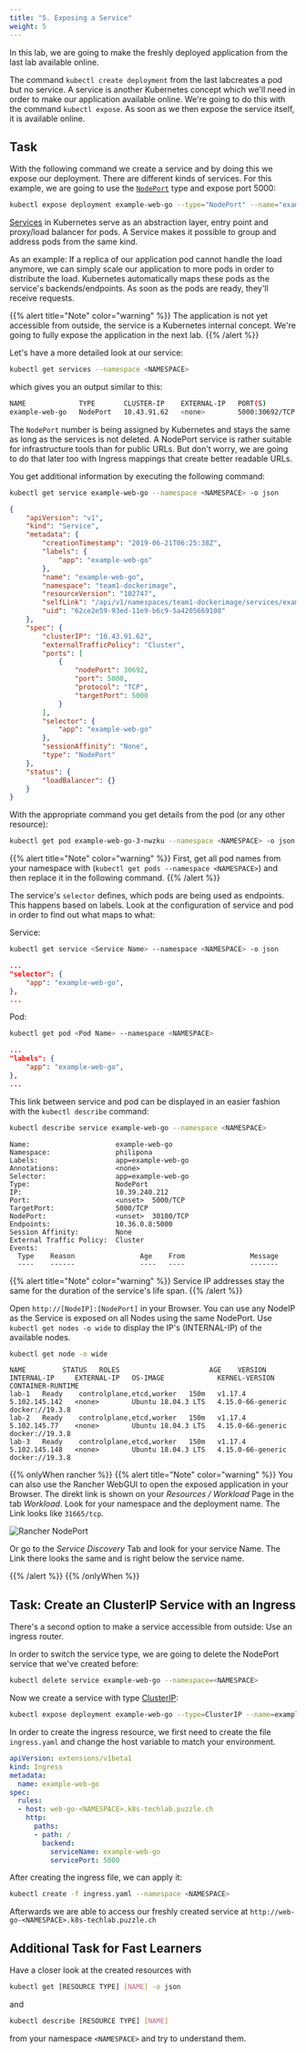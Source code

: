 ```yaml
---
title: "5. Exposing a Service"
weight: 5
---
```


In this lab, we are going to make the freshly deployed application from the last lab available online.

The command `kubectl create deployment` from the last labcreates a pod but no service. A service is another Kubernetes concept which we'll need in order to make our application available online. We're going to do this with the command `kubectl expose`. As soon as we then expose the service itself, it is available online.


## Task

With the following command we create a service and by doing this we expose our deployment. There are different kinds of services. For this example, we are going to use the [`NodePort`](https://kubernetes.io/docs/concepts/services-networking/service/#nodeport) type and expose port 5000:

```bash
kubectl expose deployment example-web-go --type="NodePort" --name="example-web-go" --port=5000 --target-port=5000 --namespace <NAMESPACE>
```

[Services](https://kubernetes.io/docs/concepts/services-networking/service/) in Kubernetes serve as an abstraction layer, entry point and proxy/load balancer for pods. A Service makes it possible to group and address pods from the same kind.

As an example: If a replica of our application pod cannot handle the load anymore, we can simply scale our application to more pods in order to distribute the load. Kubernetes automatically maps these pods as the service's backends/endpoints. As soon as the pods are ready, they'll receive requests.

{{% alert title="Note" color="warning" %}}
The application is not yet accessible from outside, the service is a Kubernetes internal concept. We're going to fully expose the application in the next lab.
{{% /alert %}}

Let's have a more detailed look at our service:

```bash
kubectl get services --namespace <NAMESPACE>
```

which gives you an output similar to this:

```bash
NAME             TYPE       CLUSTER-IP    EXTERNAL-IP   PORT(S)        AGE
example-web-go   NodePort   10.43.91.62   <none>        5000:30692/TCP  
```

The `NodePort` number is being assigned by Kubernetes and stays the same as long as the services is not deleted. A NodePort service is rather suitable for infrastructure tools than for public URLs. But don't worry, we are going to do that later too with Ingress mappings that create better readable URLs.

You get additional information by executing the following command:

```bash
kubectl get service example-web-go --namespace <NAMESPACE> -o json
```

```json
{
    "apiVersion": "v1",
    "kind": "Service",
    "metadata": {
        "creationTimestamp": "2019-06-21T06:25:38Z",
        "labels": {
            "app": "example-web-go"
        },
        "name": "example-web-go",
        "namespace": "team1-dockerimage",
        "resourceVersion": "102747",
        "selfLink": "/api/v1/namespaces/team1-dockerimage/services/example-web-go",
        "uid": "62ce2e59-93ed-11e9-b6c9-5a4205669108"
    },
    "spec": {
        "clusterIP": "10.43.91.62",
        "externalTrafficPolicy": "Cluster",
        "ports": [
            {
                "nodePort": 30692,
                "port": 5000,
                "protocol": "TCP",
                "targetPort": 5000
            }
        ],
        "selector": {
            "app": "example-web-go"
        },
        "sessionAffinity": "None",
        "type": "NodePort"
    },
    "status": {
        "loadBalancer": {}
    }
}
```

With the appropriate command you get details from the pod (or any other resource):

```bash
kubectl get pod example-web-go-3-nwzku --namespace <NAMESPACE> -o json
```

{{% alert title="Note" color="warning" %}}
First, get all pod names from your namespace with (`kubectl get pods --namespace <NAMESPACE>`) and then replace it in the following command.
{{% /alert %}}

The service's `selector` defines, which pods are being used as endpoints. This happens based on labels. Look at the configuration of service and pod in order to find out what maps to what:

Service:

```bash
kubectl get service <Service Name> --namespace <NAMESPACE> -o json
```

```json
...
"selector": {
    "app": "example-web-go",
},
...
```

Pod:

```bash
kubectl get pod <Pod Name> --namespace <NAMESPACE>
```

```json
...
"labels": {
    "app": "example-web-go",
},
...
```

This link between service and pod can be displayed in an easier fashion with the `kubectl describe` command:

```bash
kubectl describe service example-web-go --namespace <NAMESPACE>
```

```
Name:                     example-web-go
Namespace:                philipona
Labels:                   app=example-web-go
Annotations:              <none>
Selector:                 app=example-web-go
Type:                     NodePort
IP:                       10.39.240.212
Port:                     <unset>  5000/TCP
TargetPort:               5000/TCP
NodePort:                 <unset>  30100/TCP
Endpoints:                10.36.0.8:5000
Session Affinity:         None
External Traffic Policy:  Cluster
Events:
  Type    Reason                Age    From                Message
  ----    ------                ----   ----                -------
```

{{% alert title="Note" color="warning" %}}
Service IP addresses stay the same for the duration of the service's life span.
{{% /alert %}}

Open `http://[NodeIP]:[NodePort]` in your Browser.
You can use any NodeIP as the Service is exposed on all Nodes using the same NodePort. Use `kubectl get nodes -o wide` to display the IP's (INTERNAL-IP) of the available nodes.

```bash
kubectl get node -o wide
```

```
NAME         STATUS   ROLES                      AGE    VERSION   INTERNAL-IP     EXTERNAL-IP   OS-IMAGE             KERNEL-VERSION      CONTAINER-RUNTIME
lab-1   Ready    controlplane,etcd,worker   150m   v1.17.4   5.102.145.142   <none>        Ubuntu 18.04.3 LTS   4.15.0-66-generic   docker://19.3.8
lab-2   Ready    controlplane,etcd,worker   150m   v1.17.4   5.102.145.77    <none>        Ubuntu 18.04.3 LTS   4.15.0-66-generic   docker://19.3.8
lab-3   Ready    controlplane,etcd,worker   150m   v1.17.4   5.102.145.148   <none>        Ubuntu 18.04.3 LTS   4.15.0-66-generic   docker://19.3.8
```

{{% onlyWhen rancher %}}
{{% alert title="Note" color="warning" %}}
You can also use the Rancher WebGUI to open the exposed application in your Browser. The direkt link is shown on your *Resources / Workload* Page in the tab *Workload*. Look for your namespace and the deployment name. The Link looks like `31665/tcp`.

![Rancher NodePort](nodeportrancher.png)

 Or go to the *Service Discovery* Tab and look for your service Name. The Link there looks the same and is right below the service name.

{{% /alert %}}
{{% /onlyWhen %}}


## Task: Create an ClusterIP Service with an Ingress

There's a second option to make a service accessible from outside: Use an ingress router.

In order to switch the service type, we are going to delete the NodePort service that we've created before:

```bash
kubectl delete service example-web-go --namespace=<NAMESPACE>
```

Now we create a service with type [ClusterIP](https://kubernetes.io/docs/concepts/services-networking/service/#publishing-services-service-types):

```bash
kubectl expose deployment example-web-go --type=ClusterIP --name=example-web-go --port=5000 --target-port=5000 --namespace <NAMESPACE>
```

In order to create the ingress resource, we first need to create the file `ingress.yaml` and change the host variable to match your environment.

```yaml
apiVersion: extensions/v1beta1
kind: Ingress
metadata:
  name: example-web-go
spec:
  rules:
  - host: web-go-<NAMESPACE>.k8s-techlab.puzzle.ch
    http:
      paths:
      - path: /
        backend:
          serviceName: example-web-go
          servicePort: 5000
```

After creating the ingress file, we can apply it:

```bash
kubectl create -f ingress.yaml --namespace <NAMESPACE>
```

Afterwards we are able to access our freshly created service at `http://web-go-<NAMESPACE>.k8s-techlab.puzzle.ch`


## Additional Task for Fast Learners

Have a closer look at the created resources with

```bash
kubectl get [RESOURCE TYPE] [NAME] -o json
```

and

```bash
kubectl describe [RESOURCE TYPE] [NAME]
```

from your namespace `<NAMESPACE>` and try to understand them.
